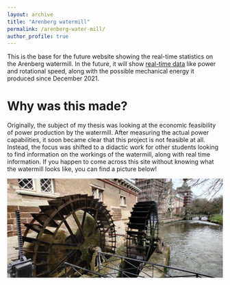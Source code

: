 ```yaml
---
layout: archive
title: "Arenberg watermill"
permalink: /arenberg-water-mill/
author_profile: true
---
```


This is the base for the future website showing the real-time statistics on the Arenberg watermill. In the future, it will show [real-time data](https://tibogeenen.be/real-time-data/) like power and rotational speed, along with the possible mechanical energy it produced since December 2021.

Why was this made?
======
Originally, the subject of my thesis was looking at the economic feasibility of power production by the watermill. After measuring the actual power capabilities, it soon became clear that this project is not feasible at all. Instead, the focus was shifted to a didactic work for other students looking to find information on the workings of the watermill, along with real time information. If you happen to come across this site without knowing what the watermill looks like, you can find a picture below!

![Arenberg Watermill](/images/watermill_arenberg.jpg)
